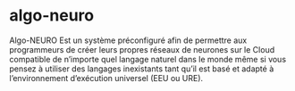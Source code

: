 # algo-neuro
Algo-NEURO Est un système préconfiguré afin de permettre aux programmeurs de créer leurs propres réseaux de neurones sur le Cloud compatible de n’importe quel langage naturel dans le monde même si vous pensez à utiliser des langages inexistants tant qu’il est basé et adapté à l’environnement d’exécution universel (EEU ou URE).
